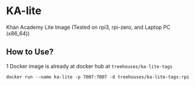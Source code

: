 # KA-lite

Khan Academy Lite Image (Tested on rpi3, rpi-zero, and Laptop PC (x86_64))

## How to Use?

1 Docker image is already at docker hub at `treehouses/ka-lite-tags`

```
docker run --name ka-lite -p 7007:7007 -d treehouses/ka-lite-tags:rpi
```

